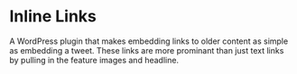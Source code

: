 # Inline Links

A WordPress plugin that makes embedding links to older content as simple as embedding a tweet. These links are more prominant than just text links by pulling in the feature images and headline.
